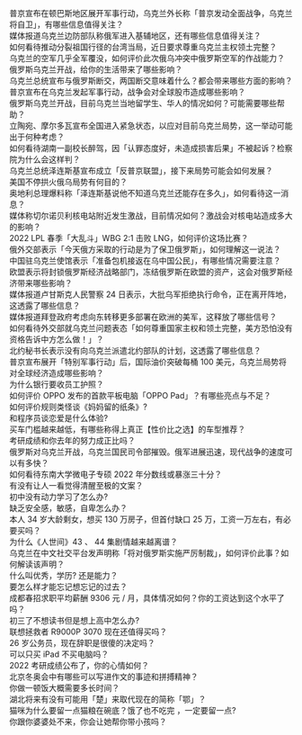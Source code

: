 普京宣布在顿巴斯地区展开军事行动，乌克兰外长称「普京发动全面战争，乌克兰将自卫」，有哪些信息值得关注？  
媒体报道乌克兰边防部队称俄军进入基辅地区，还有哪些信息值得关注？  
如何看待推动分裂祖国行径的台湾当局，近日要求尊重乌克兰主权领土完整？  
乌克兰的空军几乎全军覆没，如何评价此次俄乌冲突中俄罗斯空军的作战能力？  
俄罗斯乌克兰开战，给你的生活带来了哪些影响？  
乌克兰总统宣布与俄罗斯断交，两国断交意味着什么？都会带来哪些方面的影响？  
普京宣布在乌克兰发起军事行动，战争会对全球股市造成哪些影响？  
俄罗斯乌克兰开战，目前乌克兰当地留学生、华人的情况如何？可能需要哪些帮助？  
立陶宛、摩尔多瓦宣布全国进入紧急状态，以应对目前乌克兰局势，这一举动可能出于何种考虑？  
如何看待湖南一副校长醉驾，因「认罪态度好，未造成损害后果」不被起诉？检察院为什么会这样判？  
乌克兰总统泽连斯基宣布成立「反普京联盟」，接下来局势可能会如何发展？  
美国不停拱火俄乌局势有何目的？  
奥地利总理爆料称「泽连斯基说他不知道乌克兰还能存在多久」，如何看待这一消息？  
媒体称切尔诺贝利核电站附近发生激战，目前情况如何？激战会对核电站造成多大的影响？  
2022 LPL 春季「大乱斗」WBG 2:1 击败 LNG，如何评价这场比赛？  
俄外交部表示「今天俄方采取的行动是为了保卫俄罗斯」，如何理解这一说法？  
中国驻乌克兰使馆表示「准备包机接返在乌中国公民」，有哪些情况需要注意？  
欧盟表示将封锁俄罗斯经济战略部门，冻结俄罗斯在欧盟的资产，这会对俄罗斯经济带来哪些影响？  
媒体报道卢甘斯克人民警察 24 日表示，大批乌军拒绝执行命令，正在离开阵地，这透露了哪些信息？  
媒体报道拜登政府考虑向东转移更多部署在欧洲的美军，这释放了哪些信号？  
如何看待外交部就乌克兰问题表态「如何尊重国家主权和领土完整，美方恐怕没有资格告诉中方怎么做！」？  
北约秘书长表示没有向乌克兰派遣北约部队的计划，这透露了哪些信息？  
普京宣布展开「特别军事行动」后，国际油价突破每桶 100 美元，乌克兰局势将对全球经济造成哪些影响？  
为什么银行要收员工护照？  
如何评价 OPPO 发布的首款平板电脑「OPPO Pad」？有哪些亮点与不足？  
如何评价规则类怪谈《妈妈留的纸条》?  
和程序员谈恋爱是什么体验?  
买车门槛越来越低，有哪些称得上真正【性价比之选】的车型推荐？  
考研成绩和你去年的努力成正比吗？  
俄罗斯对乌克兰开战，乌克兰国民司令部摧毁。俄军进展迅速，现代战争的速度可以有多快？  
如何看待东南大学微电子专硕 2022 年分数线或暴涨三十分？  
有没有让人一看觉得清醒至极的文案？  
初中没有动力学习了怎么办?  
缺乏安全感，敏感，自卑怎么办？  
本人 34 岁大龄剩女，想买 130 万房子，但首付缺口 25 万，工资一万左右，有必要买吗？  
为什么《人世间》43 、 44 集剧情越来越离谱？  
乌克兰在中文社交平台发声明称「将对俄罗斯实施严厉制裁」，如何评价此事？如何解读该声明？  
什么叫优秀，学历? 还是能力？  
要怎么样才能忘记想忘记的过去？  
成都春招求职平均薪酬 9306 元 / 月，具体情况如何？你的工资达到这个水平了吗？  
初三了不想读书但是想上高中怎么办?  
联想拯救者 R9000P 3070 现在还值得买吗？  
26 岁公务员，现在辞职是很傻的决定吗？  
可以只买 iPad 不买电脑吗？  
2022 考研成绩公布了，你的心情如何？  
北京冬奥会中有哪些可以写进作文的事迹和拼搏精神？  
你做一顿饭大概需要多长时间？  
湖北将来有没有可能用「楚」来取代现在的简称「鄂」？  
猫咪为什么要留一点猫粮在碗底？饿了也不吃完 ，一定要留一点?  
你跟你婆婆处不来，你会让她帮你带小孩吗？  
